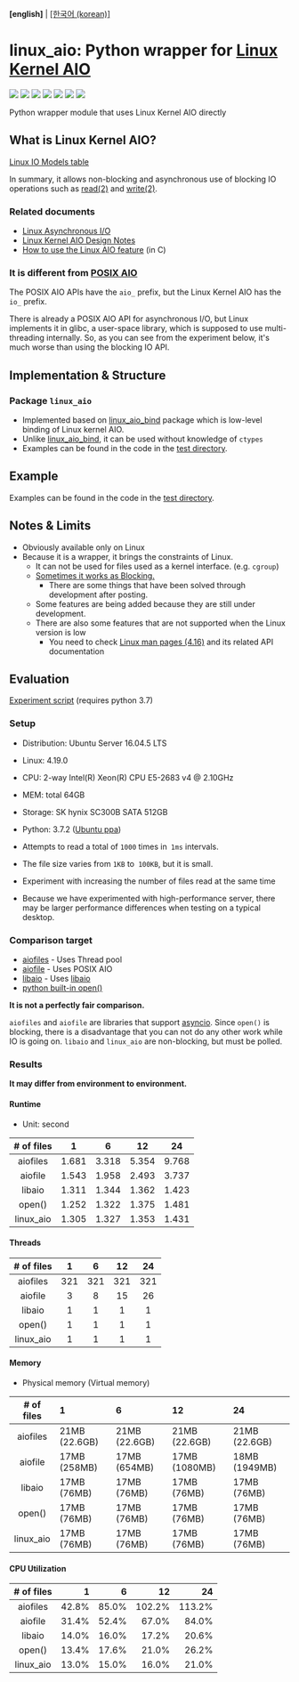 **\[english\]** | [\[한국어 (korean)\]](https://github.com/isac322/linux_aio/blob/master/README.kor.md)

# linux_aio: Python wrapper for [Linux Kernel AIO](http://lse.sourceforge.net/io/aio.html)

[![](https://img.shields.io/travis/com/isac322/linux_aio.svg?style=flat-square)](https://travis-ci.com/isac322/linux_aio)
[![](https://img.shields.io/pypi/v/linux_aio.svg?style=flat-square)](https://pypi.org/project/linux-aio/)
[![](https://img.shields.io/codecov/c/github/isac322/linux_aio.svg?style=flat-square)](https://codecov.io/gh/isac322/linux_aio)
[![](https://img.shields.io/pypi/implementation/linux_aio.svg?style=flat-square)](https://pypi.org/project/linux-aio/)
[![](https://img.shields.io/pypi/pyversions/linux_aio.svg?style=flat-square)](https://pypi.org/project/linux-aio/)
[![](https://img.shields.io/pypi/wheel/linux_aio.svg?style=flat-square)](https://pypi.org/project/linux-aio/)
[![](https://img.shields.io/pypi/l/linux_aio.svg?style=flat-square)](https://pypi.org/project/linux-aio/)

Python wrapper module that uses Linux Kernel AIO directly


## What is Linux Kernel AIO?

[Linux IO Models table](https://oxnz.github.io/2016/10/13/linux-aio/#io-models)

In summary, it allows non-blocking and asynchronous use of blocking IO operations such as [read(2)](http://man7.org/linux/man-pages/man2/read.2.html) and [write(2)](http://man7.org/linux/man-pages/man2/write.2.html).


### Related documents

- [Linux Asynchronous I/O](https://oxnz.github.io/2016/10/13/linux-aio/)
- [Linux Kernel AIO Design Notes](http://lse.sourceforge.net/io/aionotes.txt)
- [How to use the Linux AIO feature](https://github.com/littledan/linux-aio) (in C)


### **It is different from [POSIX AIO](http://man7.org/linux/man-pages/man7/aio.7.html)**

The POSIX AIO APIs have the `aio_` prefix, but the Linux Kernel AIO has the `io_` prefix.

There is already a POSIX AIO API for asynchronous I/O, but Linux implements it in glibc, a user-space library, which is supposed to use multi-threading internally.
So, as you can see from the experiment below, it's much worse than using the blocking IO API.


## Implementation & Structure

### Package `linux_aio`

- Implemented based on [linux_aio_bind](https://pypi.org/project/linux-aio-bind) package which is low-level binding of Linux kernel AIO.
- Unlike [linux_aio_bind](https://pypi.org/project/linux-aio-bind), it can be used without knowledge of `ctypes`
- Examples can be found in the code in the [test directory](https://github.com/isac322/linux_aio/tree/master/test).


## Example

Examples can be found in the code in the [test directory](https://github.com/isac322/linux_aio/tree/master/test).


## Notes & Limits

- Obviously available only on Linux
- Because it is a wrapper, it brings the constraints of Linux.
	- It can not be used for files used as a kernel interface. (e.g. `cgroup`)
	- [Sometimes it works as Blocking.](https://stackoverflow.com/questions/34572559/asynchronous-io-io-submit-latency-in-ubuntu-linux)
		- There are some things that have been solved through development after posting.
	- Some features are being added because they are still under development.
	- There are also some features that are not supported when the Linux version is low
		- You need to check [Linux man pages (4.16)](http://man7.org/linux/man-pages/man2/io_submit.2.html) and its related API documentation


## Evaluation

[Experiment script](https://gist.github.com/isac322/8606f5c464fa390cb88b47354981cdab) (requires python 3.7)

### Setup

- Distribution: Ubuntu Server 16.04.5 LTS
- Linux: 4.19.0
- CPU: 2-way Intel(R) Xeon(R) CPU E5-2683 v4 @ 2.10GHz
- MEM: total 64GB
- Storage: SK hynix SC300B SATA 512GB
- Python: 3.7.2 ([Ubuntu ppa](https://launchpad.net/~deadsnakes/+archive/ubuntu/ppa))


- Attempts to read a total of `1000` times in` 1ms` intervals.
- The file size varies from `1KB` to` 100KB`, but it is small.
- Experiment with increasing the number of files read at the same time
- Because we have experimented with high-performance server, there may be larger performance differences when testing on a typical desktop.


### Comparison target

- [aiofiles](https://pypi.org/project/aiofiles/) - Uses Thread pool
- [aiofile](https://pypi.org/project/aiofile/) - Uses POSIX AIO
- [libaio](https://pypi.org/project/libaio/) - Uses [libaio](http://lse.sourceforge.net/io/aio.html)
- [python built-in open()](https://docs.python.org/3/library/functions.html#open)


**It is not a perfectly fair comparison.**

`aiofiles` and `aiofile` are libraries that support [asyncio](https://docs.python.org/3/library/asyncio.html). Since `open()` is blocking, there is a disadvantage that you can not do any other work while IO is going on. `libaio` and `linux_aio` are non-blocking, but must be polled.


### Results

**It may differ from environment to environment.**

#### Runtime

- Unit: second

| # of files 	|   1   	|   6   	|   12  	|   24  	|
|:---------:	|:-----:	|:-----:	|:-----:	|:-----:	|
|  aiofiles 	| 1.681 	| 3.318 	| 5.354 	| 9.768 	|
|  aiofile  	| 1.543 	| 1.958 	| 2.493 	| 3.737 	|
|   libaio  	| 1.311 	| 1.344 	| 1.362 	| 1.423 	|
|   open()  	| 1.252 	| 1.322 	| 1.375 	| 1.481 	|
| linux_aio 	| 1.305 	| 1.327 	| 1.353 	| 1.431 	|

#### Threads

| # of files 	|  1  	|  6  	|  12 	|  24 	|
|:---------:	|:---:	|:---:	|:---:	|:---:	|
|  aiofiles 	| 321 	| 321 	| 321 	| 321 	|
|  aiofile  	|   3 	|   8 	|  15 	|  26 	|
|   libaio  	|   1 	|   1 	|   1 	|   1 	|
|   open()  	|   1 	|   1 	|   1 	|   1 	|
| linux_aio 	|   1 	|   1 	|   1 	|   1 	|

#### Memory

- Physical memory (Virtual memory)

| # of files 	|       1       	|       6       	|       12      	|       24      	|
|:---------:	|:--------------	|:--------------	|:--------------	|:--------------	|
|  aiofiles 	| 21MB (22.6GB) 	| 21MB (22.6GB) 	| 21MB (22.6GB) 	| 21MB (22.6GB) 	|
|  aiofile  	|  17MB (258MB) 	|  17MB (654MB) 	| 17MB (1080MB) 	| 18MB (1949MB) 	|
|   libaio  	|   17MB (76MB) 	|   17MB (76MB) 	|   17MB (76MB) 	|   17MB (76MB) 	|
|   open()  	|   17MB (76MB) 	|   17MB (76MB) 	|   17MB (76MB) 	|   17MB (76MB) 	|
| linux_aio 	|   17MB (76MB) 	|   17MB (76MB) 	|   17MB (76MB) 	|   17MB (76MB) 	|

#### CPU Utilization

| # of files 	|   1   	|   6   	|   12   	|   24   	|
|:---------:	|------:	|------:	|-------:	|-------:	|
|  aiofiles 	| 42.8% 	| 85.0% 	| 102.2% 	| 113.2% 	|
|  aiofile  	| 31.4% 	| 52.4% 	|  67.0% 	|  84.0% 	|
|   libaio  	| 14.0% 	| 16.0% 	|  17.2% 	|  20.6% 	|
|   open()  	| 13.4% 	| 17.6% 	|  21.0% 	|  26.2% 	|
| linux_aio 	| 13.0% 	| 15.0% 	|  16.0% 	|  21.0% 	|